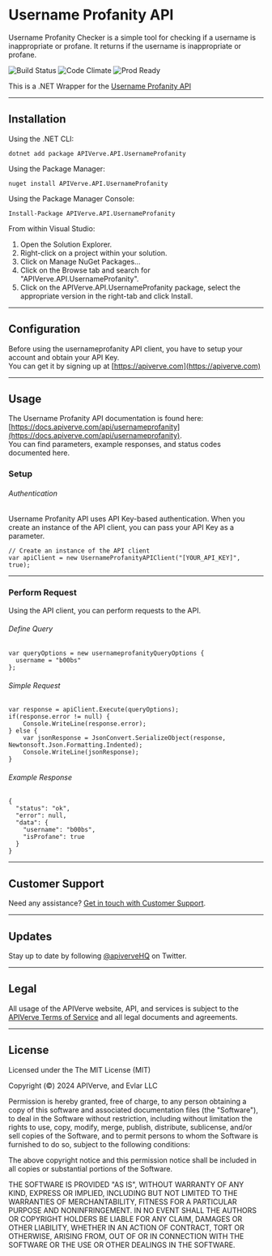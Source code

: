 Username Profanity API
============

Username Profanity Checker is a simple tool for checking if a username is inappropriate or profane. It returns if the username is inappropriate or profane.

![Build Status](https://img.shields.io/badge/build-passing-green)
![Code Climate](https://img.shields.io/badge/maintainability-B-purple)
![Prod Ready](https://img.shields.io/badge/production-ready-blue)

This is a .NET Wrapper for the [Username Profanity API](https://apiverve.com/marketplace/api/usernameprofanity)

---

## Installation

Using the .NET CLI:
```
dotnet add package APIVerve.API.UsernameProfanity
```

Using the Package Manager:
```
nuget install APIVerve.API.UsernameProfanity
```

Using the Package Manager Console:
```
Install-Package APIVerve.API.UsernameProfanity
```

From within Visual Studio:

1. Open the Solution Explorer.
2. Right-click on a project within your solution.
3. Click on Manage NuGet Packages...
4. Click on the Browse tab and search for "APIVerve.API.UsernameProfanity".
5. Click on the APIVerve.API.UsernameProfanity package, select the appropriate version in the right-tab and click Install.


---

## Configuration

Before using the usernameprofanity API client, you have to setup your account and obtain your API Key.  
You can get it by signing up at [https://apiverve.com](https://apiverve.com)

---

## Usage

The Username Profanity API documentation is found here: [https://docs.apiverve.com/api/usernameprofanity](https://docs.apiverve.com/api/usernameprofanity).  
You can find parameters, example responses, and status codes documented here.

### Setup

###### Authentication
Username Profanity API uses API Key-based authentication. When you create an instance of the API client, you can pass your API Key as a parameter.

```
// Create an instance of the API client
var apiClient = new UsernameProfanityAPIClient("[YOUR_API_KEY]", true);
```

---


### Perform Request
Using the API client, you can perform requests to the API.

###### Define Query

```
var queryOptions = new usernameprofanityQueryOptions {
  username = "b00bs"
};
```

###### Simple Request

```
var response = apiClient.Execute(queryOptions);
if(response.error != null) {
	Console.WriteLine(response.error);
} else {
    var jsonResponse = JsonConvert.SerializeObject(response, Newtonsoft.Json.Formatting.Indented);
    Console.WriteLine(jsonResponse);
}
```

###### Example Response

```
{
  "status": "ok",
  "error": null,
  "data": {
    "username": "b00bs",
    "isProfane": true
  }
}
```

---

## Customer Support

Need any assistance? [Get in touch with Customer Support](https://apiverve.com/contact).

---

## Updates
Stay up to date by following [@apiverveHQ](https://twitter.com/apiverveHQ) on Twitter.

---

## Legal

All usage of the APIVerve website, API, and services is subject to the [APIVerve Terms of Service](https://apiverve.com/terms) and all legal documents and agreements.

---

## License
Licensed under the The MIT License (MIT)

Copyright (&copy;) 2024 APIVerve, and Evlar LLC

Permission is hereby granted, free of charge, to any person obtaining a copy of this software and associated documentation files (the "Software"), to deal in the Software without restriction, including without limitation the rights to use, copy, modify, merge, publish, distribute, sublicense, and/or sell copies of the Software, and to permit persons to whom the Software is furnished to do so, subject to the following conditions:

The above copyright notice and this permission notice shall be included in all copies or substantial portions of the Software.

THE SOFTWARE IS PROVIDED "AS IS", WITHOUT WARRANTY OF ANY KIND, EXPRESS OR IMPLIED, INCLUDING BUT NOT LIMITED TO THE WARRANTIES OF MERCHANTABILITY, FITNESS FOR A PARTICULAR PURPOSE AND NONINFRINGEMENT. IN NO EVENT SHALL THE AUTHORS OR COPYRIGHT HOLDERS BE LIABLE FOR ANY CLAIM, DAMAGES OR OTHER LIABILITY, WHETHER IN AN ACTION OF CONTRACT, TORT OR OTHERWISE, ARISING FROM, OUT OF OR IN CONNECTION WITH THE SOFTWARE OR THE USE OR OTHER DEALINGS IN THE SOFTWARE.